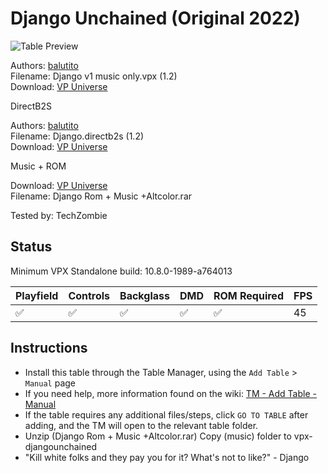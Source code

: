 ﻿# Django Unchained (Original 2022)

![Table Preview](../../images/vpx-djangounchained.jpg)

Authors: [balutito](https://vpuniverse.com/profile/36070-balutito/)  
Filename: Django v1 music only.vpx (1.2)  
Download: [VP Universe](https://vpuniverse.com/files/file/9690-django-unchained-balutito-mod/)

DirectB2S

Authors: [balutito](https://vpuniverse.com/profile/36070-balutito/)  
Filename: Django.directb2s (1.2)  
Download: [VP Universe](https://vpuniverse.com/files/file/9691-backgkass-and-b2s-for-django-unchained-balutito-mod/)

Music + ROM

Download: [VP Universe](https://vpuniverse.com/files/file/9690-django-unchained-balutito-mod/)  
Filename: Django Rom + Music +Altcolor.rar

Tested by: TechZombie

## Status 

Minimum VPX Standalone build: 10.8.0-1989-a764013

| Playfield | Controls | Backglass | DMD | ROM Required | FPS | 
|-----------|----------|-----------|-----|--------------|-----|
| :white_check_mark: | :white_check_mark: | :white_check_mark: | :white_check_mark: | :white_check_mark: | 45 |

## Instructions

- Install this table through the Table Manager, using the `Add Table` > `Manual` page
- If you need help, more information found on the wiki: [TM - Add Table - Manual](https://github.com/LegendsUnchained/vpx-standalone-alp4k/wiki/%5B04%5D-%F0%9F%A7%A1-TM-%E2%80%90-Other-Features#add-table---manual)
- If the table requires any additional files/steps, click `GO TO TABLE` after adding, and the TM will open to the relevant table folder.
- Unzip (Django Rom + Music +Altcolor.rar) Copy (music) folder to vpx-djangounchained
- "Kill white folks and they pay you for it? What's not to like?" - Django

